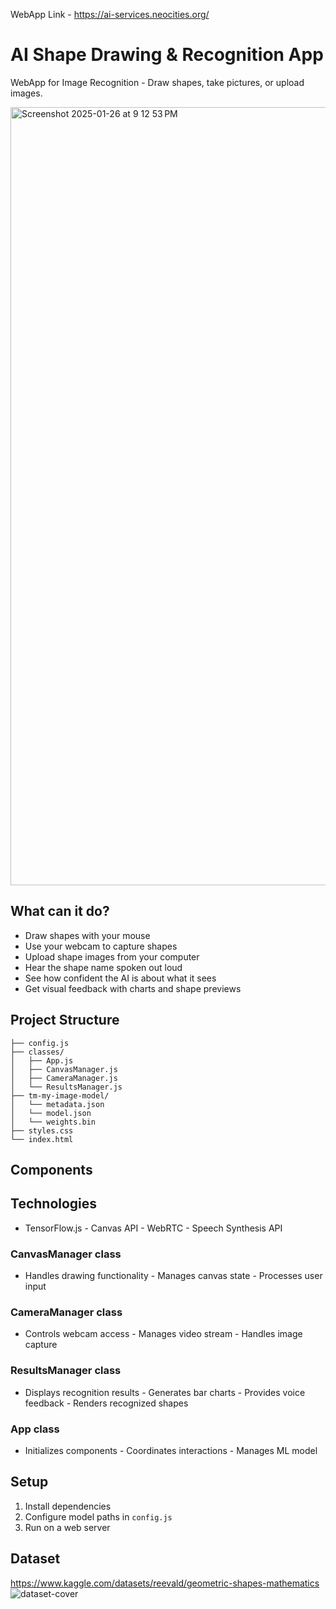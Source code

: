 WebApp Link - https://ai-services.neocities.org/

# AI Shape Drawing & Recognition App

WebApp for Image Recognition - Draw shapes, take pictures, or upload images.

<img width="1245" alt="Screenshot 2025-01-26 at 9 12 53 PM" src="https://github.com/user-attachments/assets/d5fb22fe-c08b-4e36-8690-2fbf373bdc3a" />

## What can it do?

- Draw shapes with your mouse
- Use your webcam to capture shapes
- Upload shape images from your computer
- Hear the shape name spoken out loud
- See how confident the AI is about what it sees
- Get visual feedback with charts and shape previews

## Project Structure

```
├── config.js
├── classes/
│   ├── App.js         
│   ├── CanvasManager.js    
│   ├── CameraManager.js   
│   └── ResultsManager.js  
├── tm-my-image-model/
│   └── metadata.json
│   └── model.json
│   └── weights.bin
├── styles.css
└── index.html
```
## Components

## Technologies
- TensorFlow.js - Canvas API - WebRTC - Speech Synthesis API

### CanvasManager class
- Handles drawing functionality - Manages canvas state - Processes user input

### CameraManager class
- Controls webcam access - Manages video stream - Handles image capture

### ResultsManager class
- Displays recognition results - Generates bar charts - Provides voice feedback - Renders recognized shapes

### App class
- Initializes components - Coordinates interactions - Manages ML model

## Setup

1. Install dependencies
2. Configure model paths in `config.js`
3. Run on a web server

## Dataset
https://www.kaggle.com/datasets/reevald/geometric-shapes-mathematics
![dataset-cover](https://github.com/user-attachments/assets/18741cd5-abda-4856-94f0-c11472791b4e)
